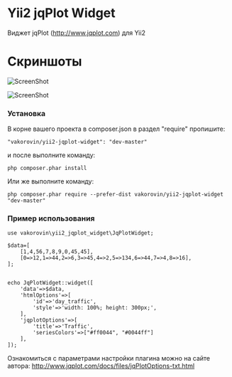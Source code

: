 # Yii2 jqPlot Widget

Виджет jqPlot (http://www.jqplot.com) для Yii2

# Скриншоты

![ScreenShot](https://raw.githubusercontent.com/vakorovin/yii2-jqplot-widget/master/screenshots/basicline.png)

![ScreenShot](https://raw.githubusercontent.com/vakorovin/yii2-jqplot-widget/master/screenshots/2.png)

### Установка

В корне вашего проекта в composer.json в раздел "require" пропишите:

    "vakorovin/yii2-jqplot-widget": "dev-master"

и после выполните команду:

    php composer.phar install

Или же выполните команду:

    php composer.phar require --prefer-dist vakorovin/yii2-jqplot-widget "dev-master"

### Пример использования

    use vakorovin\yii2_jqplot_widget\JqPlotWidget;

    $data=[
        [1,4,56,7,8,9,0,45,45],
        [0=>12,1=>44,2=>6,3=>45,4=>2,5=>134,6=>44,7=>4,8=>16],
    ];


    echo JqPlotWidget::widget([
        'data'=>$data,
        'htmlOptions'=>[
            'id'=>'day_traffic',
            'style'=>'width: 100%; height: 300px;',
        ],
        'jqplotOptions'=>[
            'title'=>'Traffic',
            'seriesColors'=>["#ff0044", "#0044ff"]
        ],
    ]);

Ознакомиться с параметрами настройки плагина можно на сайте автора: http://www.jqplot.com/docs/files/jqPlotOptions-txt.html

